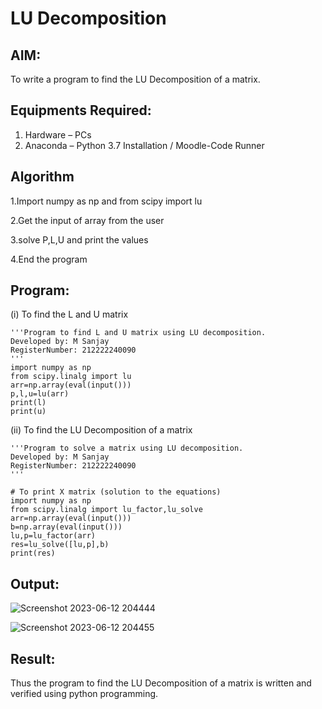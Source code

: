 # LU Decomposition 

## AIM:
To write a program to find the LU Decomposition of a matrix.

## Equipments Required:
1. Hardware – PCs
2. Anaconda – Python 3.7 Installation / Moodle-Code Runner

## Algorithm
1.Import numpy as np and from scipy import lu

2.Get the input of array from the user

3.solve P,L,U and print the values

4.End the program

## Program:
(i) To find the L and U matrix
```
'''Program to find L and U matrix using LU decomposition.
Developed by: M Sanjay
RegisterNumber: 212222240090
'''
import numpy as np
from scipy.linalg import lu
arr=np.array(eval(input()))
p,l,u=lu(arr)
print(l)
print(u)
```
(ii) To find the LU Decomposition of a matrix
```
'''Program to solve a matrix using LU decomposition.
Developed by: M Sanjay 
RegisterNumber: 212222240090
'''

# To print X matrix (solution to the equations)
import numpy as np
from scipy.linalg import lu_factor,lu_solve
arr=np.array(eval(input()))
b=np.array(eval(input()))
lu,p=lu_factor(arr)
res=lu_solve([lu,p],b)
print(res)
```

## Output:
![Screenshot 2023-06-12 204444](https://github.com/Sanjay22006832/LU-Decomposition/assets/119830477/1bd7d5b2-c87a-43b6-9fcb-da3764affc09)

![Screenshot 2023-06-12 204455](https://github.com/Sanjay22006832/LU-Decomposition/assets/119830477/be796508-016b-4b69-a527-cf23016e2b73)



## Result:
Thus the program to find the LU Decomposition of a matrix is written and verified using python programming.

